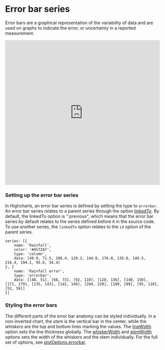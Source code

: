 Error bar series
================

Error bars are a graphical representation of the variability of data and are used on graphs to indicate the error, or uncertainty in a reported measurement. 

<iframe style="width: 100%; height: 470px; border: none;" src="https://www.highcharts.com/samples/embed/highcharts/demo/error-bar" allow="fullscreen"></iframe>

### Setting up the error bar series

In Highcharts, an error bar series is defined by setting the type to `errorbar`. An error bar series relates to a parent series through the option [linkedTo](https://api.highcharts.com/highcharts/plotOptions.errorbar.linkedTo). By default, the linkedTo option is ":previous", which means that the error bar series by default relates to the series defined before it in the source code. To use another series, the `linkedTo` option relates to the `id` option of the parent series.

    
    series: [{
        name: 'Rainfall',
        color: '#4572A7',
        type: 'column',
        data: [49.9, 71.5, 106.4, 129.2, 144.0, 176.0, 135.6, 148.5, 216.4, 194.1, 95.6, 54.4]
    }, { 
        name: 'Rainfall error',
        type: 'errorbar',
        data: [[48, 51], [68, 73], [92, 110], [128, 136], [140, 150], [171, 179], [135, 143], [142, 149], [204, 220], [189, 199], [95, 110], [52, 56]]
    }]

### Styling the error bars

The different parts of the error bar anatomy can be styled individually. In a non-inverted chart, the _stem_ is the vertical bar in the center, while the _whiskers_ are the top and bottom lines marking the values. The [lineWidth](https://api.highcharts.com/highcharts/plotOptions.errorbar.lineWidth) option sets the line thickness globally. The [whiskerWidth](https://api.highcharts.com/highcharts/plotOptions.errorbar.whiskerWidth) and [stemWidth](https://api.highcharts.com/highcharts/plotOptions.errorbar.stemWidth) options sets the width of the whiskers and the stem individually. For the full set of options, see [plotOptions.errorbar](https://api.highcharts.com/highcharts/plotOptions.errorbar).